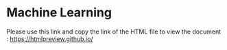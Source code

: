 # Machine Learning

Please use this link and copy the link of the HTML file to view the document : https://htmlpreview.github.io/ 
